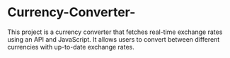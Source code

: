 # Currency-Converter-
This project is a currency converter that fetches real-time exchange rates using an API and JavaScript. It allows users to convert between different currencies with up-to-date exchange rates.
